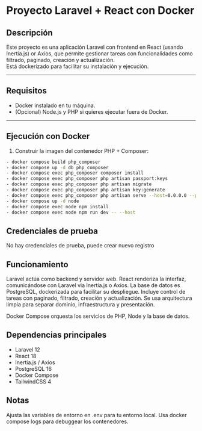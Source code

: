 # Proyecto Laravel + React con Docker

## Descripción
Este proyecto es una aplicación Laravel con frontend en React (usando Inertia.js) or Axios, que permite gestionar tareas con funcionalidades como filtrado, paginado, creación y actualización.  
Está dockerizado para facilitar su instalación y ejecución.

---

## Requisitos

- Docker instalado en tu máquina.
- (Opcional) Node.js y PHP si quieres ejecutar fuera de Docker.

---

## Ejecución con Docker

1. Construir la imagen del contenedor PHP + Composer:

```bash
- docker compose build php_composer
- docker compose up -d db php_composer
- docker compose exec php_composer composer install
- docker compose exec php_composer php artisan passport:keys
- docker compose exec php_composer php artisan migrate
- docker compose exec php_composer php artisan key:generate
- docker compose exec php_composer php artisan serve --host=0.0.0.0 --port=8000
- docker compose up -d node
- docker compose exec node npm install
- docker compose exec node npm run dev -- --host
```

## Credenciales de prueba
No hay credenciales de prueba, puede crear nuevo registro

## Funcionamiento
Laravel actúa como backend y servidor web.
React renderiza la interfaz, comunicándose con Laravel via Inertia.js o Axios.
La base de datos es PostgreSQL, dockerizada para facilitar su despliegue.
Incluye control de tareas con paginado, filtrado, creación y actualización.
Se usa arquitectura limpia para separar dominio, infraestructura y presentación.

Docker Compose orquesta los servicios de PHP, Node y la base de datos.

## Dependencias principales
- Laravel 12
- React 18
- Inertia.js / Axios
- PostgreSQL 16
- Docker Compose
- TailwindCSS 4

## Notas
Ajusta las variables de entorno en .env para tu entorno local.
Usa docker compose logs para debuggear los contenedores.

